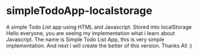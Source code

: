 # simpleTodoApp-localstorage
A simple Todo List app using HTML and Javascript. Stored into localStorage
Hello everyone, you are seeing my implementation what i learn about Javascript. 
The name is Simple Todo List App, this is very simple implementation. And next i will create the better of this version.
Thanks All :)
